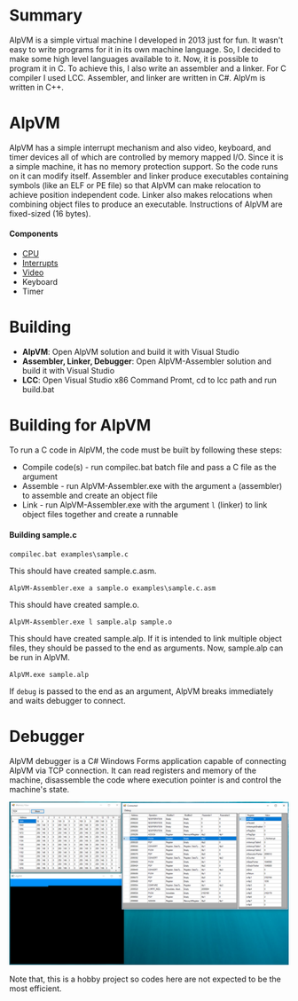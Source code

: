 # Summary
AlpVM is a simple virtual machine I developed in 2013 just for fun. It wasn't easy to write programs for it in its own machine language. So, I decided to make some high level languages available to it.
Now, it is possible to program it in C. To achieve this, I also write an assembler and a linker. For C compiler I used LCC. Assembler, and linker are written in C#. AlpVm is written in C++.

# AlpVM
AlpVM has a simple interrupt mechanism and also video, keyboard, and timer devices all of which are controlled by memory mapped I/O.
Since it is a simple machine, it has no memory protection support. So the code runs on it can modify itself.
Assembler and linker produce executables containing symbols (like an ELF or PE file) so that AlpVM can make relocation to achieve position independent code. Linker also makes relocations when combining object files to produce an executable.
Instructions of AlpVM are fixed-sized (16 bytes).

#### Components
- [CPU](CPU.md)
- [Interrupts](Interrupts.md)
- [Video](Video.md)
- Keyboard
- Timer

# Building
- **AlpVM**: Open AlpVM solution and build it with Visual Studio
- **Assembler, Linker, Debugger**: Open AlpVM-Assembler solution and build it with Visual Studio
- **LCC**: Open Visual Studio x86 Command Promt, cd to lcc path and run build.bat

# Building for AlpVM
To run a C code in AlpVM, the code must be built by following these steps:
- Compile code(s) - run compilec.bat batch file and pass a C file as the argument
- Assemble - run AlpVM-Assembler.exe with the argument `a` (assembler) to assemble and create an object file
- Link - run AlpVM-Assembler.exe with the argument `l` (linker) to link object files together and create a runnable

#### Building sample.c

    compilec.bat examples\sample.c
    
This should have created sample.c.asm.

    AlpVM-Assembler.exe a sample.o examples\sample.c.asm

This should have created sample.o.

    AlpVM-Assembler.exe l sample.alp sample.o

This should have created sample.alp. If it is intended to link multiple object files, they should be passed to the end as arguments.
Now, sample.alp can be run in AlpVM.

    AlpVM.exe sample.alp
    
If `debug` is passed to the end as an argument, AlpVM breaks immediately and waits debugger to connect.

# Debugger
AlpVM debugger is a C# Windows Forms application capable of connecting AlpVM via TCP connection. It can read registers and memory of the machine, disassemble the code where execution pointer is and control the machine's state.

![Debugger in action](Debugging.png)

Note that, this is a hobby project so codes here are not expected to be the most efficient.
